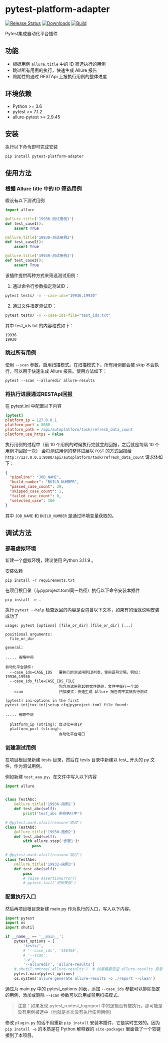# pytest-platform-adapter

[![Release
Status](https://img.shields.io/pypi/v/pytest-platform-adapter)](https://pypi.python.org/pypi/pytest-platform-adapter)
[![Downloads](https://img.shields.io/pypi/dm/pytest-platform-adapter)](https://pypi.python.org/pypi/pytest-platform-adapter)
[![Build](https://github.com/blackyau/pytest-platform-adapter/actions/workflows/deploy.yml/badge.svg)](https://github.com/allure-framework/allure-python/actions/workflows/build.yaml)

Pytest集成自动化平台插件

## 功能

- 根据用例 `allure.title` 中的 ID 筛选执行的用例
- 跳过所有用例的执行，快速生成 Allure 报告
- 周期性的通过 RESTApi 上报执行用例的整体进度

## 环境依赖

- Python >= 3.6
- pytest >= 7.1.2
- allure-pytest >= 2.9.45

## 安装

执行以下命令即可完成安装

```shell
pip install pytest-platform-adapter
```

## 使用方法

### 根据 Allure title 中的 ID 筛选用例

假设有以下测试用例

```python
import allure

@allure.title('19936-测试用例1')
def test_case1():
    assert True

@allure.title('19930-测试用例2')
def test_case2():
    assert True

@allure.title('19939-测试用例3')
def test_case3():
    assert True
```

该插件提供两种方式来筛选测试用例：

1. 通过命令行参数指定测试ID：
```bash
pytest tests/ -v --case-ids="19936,19930"
```

2. 通过文件指定测试ID：
```bash
pytest tests/ -v --case-ids-file="test_ids.txt"
```

其中 test_ids.txt 的内容格式如下：
```
19936
19930
```

### 跳过所有用例

使用 `--scan` 参数，启用扫描模式。在扫描模式下，所有用例都会被 skip 不会执行，可以用于快速生成 Allure 报告。使用方法如下：

```shell
pytest --scan --alluredir allure-results
```

### 将执行进展通过RESTApi回报

在 pytest.ini 中配置以下内容

```ini
[pytest]
platform_ip = 127.0.0.1
platform_port = 8080
platform_path = /api/autoplatform/task/refresh_data_count
platform_use_https = False
```

执行用例的过程中（前 10 个用例的时候执行完就立刻回报，之后就是每隔 10 个用例才回报一次） 会将测试用例的整体进展以 `POST` 的方式回报给 `http://127.0.0.1:8080/api/autoplatform/task/refresh_data_count` 请求体如下：

```json
{
  "pipeline": "JOB_NAME",
  "build_number": "BUILD_NUMBER",
  "passed_case_count": 29,
  "skipped_case_count": 1,
  "failed_case_count": 0,
  "selected_case": 100
}
```

其中 `JOB_NAME` 和 `BUILD_NUMBER` 是通过环境变量获取的。


## 调试方法

### 部署虚拟环境

新建一个虚拟环境，建议使用 Python 3.11.9 。

安装依赖

```shell
pip install -r requirements.txt
```

在项目根目录（与pyproject.toml同一路径）执行以下命令安装本插件

```shell
pip install -e .
```

执行 `pytest --help` 检查返回的内容是否包含以下文本，如果有的话就说明安装成功了

```
usage: pytest [options] [file_or_dir] [file_or_dir] [...]

positional arguments:
  file_or_dir

general:

..... 省略中间

自动化平台插件:
  --case_ids=CASE_IDS   要执行的测试用例ID列表，使用逗号分隔，例如：19936,19930
  --case_ids_file=CASE_IDS_FILE
                        包含测试用例ID的文件路径，文件中每行一个ID
  --scan                扫描模式：快速生成 Allure 报告而不实际执行测试

[pytest] ini-options in the first pytest.ini|tox.ini|setup.cfg|pyproject.toml file found:

..... 省略中间

  platform_ip (string): 自动化平台IP
  platform_port (string):
                        自动化平台端口

```

### 创建测试用例

在项目根目录新建 tests 目录，然后在 tests 目录中新建以 test_ 开头的 py 文件，作为测试用例。

例如新建 `test_aaa.py`，在文件中写入以下内容

```python
import allure


class TestAbc:
    @allure.title('19936-用例1')
    def test_abc(self):
        print('test_abc 用例执行中')

# @pytest.mark.xfail(reason='跳过')
class TestAbd:
    @allure.title('19930-用例2')
    def test_abd(self):
        with allure.step('步骤1'):
            pass

# @pytest.mark.xfail(reason='跳过')
class TestAbe:
    @allure.title('19932-用例3')
    def test_abe(self):
        pass
        # raise AssertionError()
        # pytest.fail('用例失败')
```

### 配置执行入口

然后再项目根目录新建 main.py 作为执行的入口，写入以下内容。

```python
import pytest
import os
import shutil

if __name__ == '__main__':
    pytest_options = [
        'tests/',
        # '--case_ids', '456456',
        # '--scan',
        '-v',
        '--alluredir', 'allure-results']
    # shutil.rmtree('allure-results')  # 如果需要清空 allure-results 目录就解除本行注释
    pytest.main(pytest_options)
    os.system('allure generate allure-results -o ./report --clean')
```

通过为 main.py 中的 pytest_options 列表，添加 `--case_ids` 参数可以排除指定的用例，添加或删除 `--scan` 参数可以启用或禁用扫描模式。

> 注意：如果发现 pytest_runtest_logreport 中的逻辑没有被执行。那可能是没有用例被选中（也就是本次没有执行任何用例）

修改 `plugin.py` 的话不用重新 `pip install` 安装本插件，它是实时生效的。因为 `pip install -e` 的本质是在 Python 解释器的 `site-packages` 里面做了一个软链接到了本项目。
